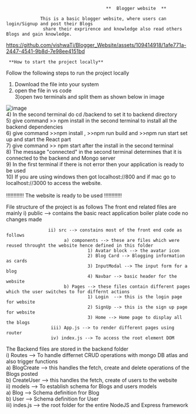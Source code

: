 

                                          **  Blogger website  **
                
                 This is a basic blogger website, where users can login/Signup and post their Blogs
                  share their exprirence and knowledge also read others Blogs and gain knowledge.




https://github.com/vishwaTj/Blogger_Website/assets/109414918/1afe771a-2447-4541-9b8d-7e98ee4151bd

   
  
  
     **How to start the project locally**

Follow the following steps to run the project locally<br/>
1) Download the file into your system<br/>
2) open the file in vs code<br/>
3)open two terminals and split them as shown below in image <br/>

![image](https://github.com/vishwaTj/Blogger_Website/assets/109414918/6c1e6b65-1949-4feb-b55c-89918ceafca8)
<br/>
4) In the second terminal do cd /backend  to set it to backend directory<br/>
5) give command >> npm install in the second terminal to install all the backend dependencies<br/>
6) give command >>npm install , >>npm run build and >>npm run start set up and start the React part<br/>
7) give command >> npm start after the install in the second terminal <br/>
8) The message "connected" in the second terminal determines that it is connected to the backend and Mongo server<br/>
9) In the first terminal if there is not error then your application is ready to be used<br/>
10) If you are using windows then got localhost://800 and if mac go to localhost://3000 to access the website.<br/>
<br/>
    !!!!!!!!!!!!            The website is ready to be used           !!!!!!!!!!!!    
    
    
    
    
File structure of the project is as follows
The  front end related files are  mainly 
                    i) public --> contains the basic react application boiler plate code no changes made

                    ii) src --> constains most of the front end code as follows
                          a) components --> these are files which were reused throught the website hence defined in this folder
                                   1) Avatar block --> the avatar icon
                                   2) Blog Card --> Blogging information as cards
                                   3) InputModal --> The input form for a blog
                                   4) Navbar --> basic header for the website
                          b) Pages --> these files contain different pages which the user switches to for differnt actions
                                   1) Login  --> this is the login page for website
                                   2) SignUp --> this is the sign up page for website
                                   3) Home --> Home page to display all the blogs
                     iii) App.js --> to render different pages using router
                     iv) index.js --> To access the root element DOM
                     
                     
The Backend files are stored in the backend folder<br/>
                       i) Routes --> To handle differnet CRUD operations with mongo DB atlas  and also trigger functions<br/>
                             a) BlogCreate --> this handles the fetch, create and delete operations of the Blogs posted<br/>
                             b) CreateUser --> this handles the fetch, create of users to the website<br/>
                       ii) models --> To establish schema for Blogs and users models<br/>
                             a) Blog --> Schema definition fror Blog<br/>
                             b) User --> Schema definition for User<br/>
                      iii) indes.js --> the root folder for the entire NodeJS and Express framework<br/> 

